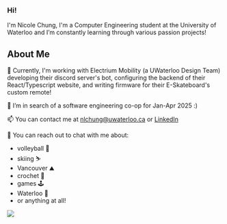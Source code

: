 ### Hi!
I'm Nicole Chung, I'm a Computer Engineering student at the University of Waterloo and I’m constantly learning through various passion projects! 

## About Me

🌱 Currently, I'm working with Electrium Mobility (a UWaterloo Design Team) developing their discord server's bot, configuring the backend of their React/Typescript website, and writing firmware for their E-Skateboard's custom remote!

🔭 I’m in search of a software engineering co-op for Jan-Apr 2025 :)

📫 You can contact me at <a href="mailto:nlchung@uwaterloo.ca">nlchung@uwaterloo.ca</a> or <a href="https://www.linkedin.com/in/nlchung/"> LinkedIn</a>

💬 You can reach out to chat with me about:
- volleyball 🏐
- skiing ⛷
- Vancouver ⛰️
- crochet 🧶
- games 🕹️
- Waterloo 🦢
- or anything at all!

<!--
**nlchung/nlchung** is a ✨ _special_ ✨ repository because its `README.md` (this file) appears on your GitHub profile.

Here are some ideas to get you started:

- 🔭 I’m currently working on ...
- 🌱 I’m currently learning ...
- 👯 I’m looking to collaborate on ...
- 🤔 I’m looking for help with ...
- 💬 Ask me about ...
- 📫 How to reach me: ...
- 😄 Pronouns: ...
- ⚡ Fun fact: ...
-->
![](https://komarev.com/ghpvc/?username=nlchung&color=f5baf0)

